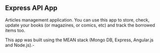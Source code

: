 ## Express API App

Articles management application. You can use this app to store, check, update your books (or magazines, or comics, etc) and track the borrowed items too.

This app was built using the MEAN stack (Mongo DB, Express, Angular.js and Node.js).-



